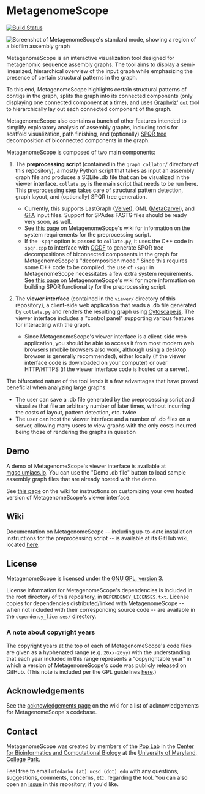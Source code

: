 # MetagenomeScope
[![Build Status](https://travis-ci.org/marbl/MetagenomeScope.svg?branch=master)](https://travis-ci.org/marbl/MetagenomeScope)

![Screenshot of MetagenomeScope's standard mode, showing a region of a biofilm assembly graph](https://user-images.githubusercontent.com/4177727/46389776-f1d63780-c688-11e8-82ae-13d58d6f4738.png "Screenshot of MetagenomeScope's standard mode, showing a region of a biofilm assembly graph.")

MetagenomeScope is an interactive visualization tool designed for metagenomic
sequence assembly graphs. The tool aims to display a semi-linearized,
hierarchical overview of the input graph while emphasizing the
presence of certain structural patterns in the graph.

To this end, MetagenomeScope
highlights certain structural patterns of contigs in the graph,
splits the graph into its connected components (only displaying one connected
component at a time),
and uses [Graphviz](http://www.graphviz.org/)'
[`dot`](https://www.graphviz.org/pdf/dotguide.pdf) tool to hierarchically
lay out each connected component of the graph.

MetagenomeScope also contains a bunch of other features intended to simplify
exploratory analysis of assembly graphs, including tools for scaffold
visualization, path finishing, and (optionally)
[SPQR tree](https://en.wikipedia.org/wiki/SPQR_tree) decomposition of
biconnected components in the graph.

MetagenomeScope is composed of two main components:

1. The **preprocessing script** (contained in the `graph_collator/` directory of
   this repository), a mostly Python script that takes as input an assembly
   graph file and produces a SQLite .db file that can be visualized in the
   viewer interface. `collate.py` is the main script that needs to be run here.
   This preprocessing step takes care of structural pattern detection,
   graph layout, and (optionally) SPQR tree generation.
   - Currently, this supports LastGraph ([Velvet](https://www.ebi.ac.uk/~zerbino/velvet/)),
     GML ([MetaCarvel](https://github.com/marbl/MetaCarvel)), and
     [GFA](http://gfa-spec.github.io/GFA-spec/) input files.
     Support for SPAdes FASTG files should be ready very soon, as well.
   - See [this page](https://github.com/marbl/MetagenomeScope/wiki/System-Requirements)
     on MetagenomeScope's wiki for information on the system requirements for
     the preprocessing script.
   - If the `-spqr` option is passed to `collate.py`, it uses the C++ code in
     `spqr.cpp` to interface
     with [OGDF](http://www.ogdf.net/doku.php) to generate SPQR tree decompositions of
     biconnected components in the graph for MetagenomeScope's "decomposition
     mode." Since this requires some C++ code to be compiled, the use of `-spqr` in
     MetagenomeScope
     necessitates a few extra system requirements. See
     [this page](https://github.com/marbl/MetagenomeScope/wiki/Building-SPQR-Functionality-for-the-Preprocessing-Script)
     on MetagenomeScope's wiki for more information on building SPQR
     functionality for the preprocessing script.

2. The **viewer interface** (contained in the `viewer/` directory of this
   repository), a client-side web application that reads a .db file
   generated by `collate.py` and renders the resulting graph using
   [Cytoscape.js](http://js.cytoscape.org/).
   The viewer interface includes a "control panel" supporting various
   features for interacting with the graph.
   - Since MetagenomeScope's viewer interface is a client-side web application,
     you should be able to access it from most modern web browsers
     (mobile browsers also work, although using a desktop browser is generally
     recommended), either locally (if the viewer interface code is downloaded
     on your computer) or over HTTP/HTTPS (if the viewer interface code is
     hosted on a server).

The bifurcated nature of the tool lends it a few advantages that have proved
beneficial when analyzing large graphs:

- The user can save a .db file generated by the preprocessing script and
  visualize that file an arbitrary number of later times,
  without incurring the costs of layout, pattern detection, etc. twice
- The user can host the viewer interface and a number of .db files on
  a server, allowing many users to view graphs with the only costs incurred
  being those of rendering the graphs in question

## Demo

A demo of MetagenomeScope's viewer interface is available at
[mgsc.umiacs.io](http://mgsc.umiacs.io/).
You can use the "Demo .db file" button to load sample assembly graph files that are already hosted with the demo.

See [this page](https://github.com/marbl/MetagenomeScope/wiki/Customizing-Your-Own-Demo) on the wiki for instructions on customizing your own hosted version of MetagenomeScope's viewer interface.

## Wiki

Documentation on MetagenomeScope -- including up-to-date installation
instructions for the preprocessing script -- is available at its GitHub wiki,
located [here](https://github.com/marbl/MetagenomeScope/wiki).

## License

MetagenomeScope is licensed under the
[GNU GPL, version 3](https://www.gnu.org/copyleft/gpl.html).

License information for MetagenomeScope's dependencies is included in the root directory of this repository, in `DEPENDENCY_LICENSES.txt`. License copies for dependencies distributed/linked with MetagenomeScope -- when not included with their corresponding source code -- are available in the `dependency_licenses/` directory.

### A note about copyright years

The copyright years at the top of each of MetagenomeScope's code files are given as a hyphenated range (e.g. `20xx-20yy`) with the understanding that each year included in this range represents a "copyrightable year" in which a version of MetagenomeScope's code was publicly released on GitHub. (This note is included per the GPL guidelines [here](https://www.gnu.org/licenses/gpl-howto.en.html).)

## Acknowledgements

See the [acknowledgements page](https://github.com/marbl/MetagenomeScope/wiki/Acknowledgements) on the wiki for a list of acknowledgements
for MetagenomeScope's codebase.

## Contact

MetagenomeScope was created by members of the [Pop Lab](https://sites.google.com/a/cs.umd.edu/poplab/) in the [Center for Bioinformatics and Computational Biology](https://cbcb.umd.edu/) at the [University of Maryland, College Park](https://umd.edu/).

Feel free to email `mfedarko (at) ucsd (dot) edu` with any questions, suggestions, comments, concerns, etc. regarding the tool. You can also open an [issue](https://github.com/marbl/MetagenomeScope/issues) in this repository, if you'd like.
